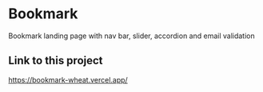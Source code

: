 # Bookmark

Bookmark landing page with nav bar, slider, accordion and email validation

## Link to this project

https://bookmark-wheat.vercel.app/
